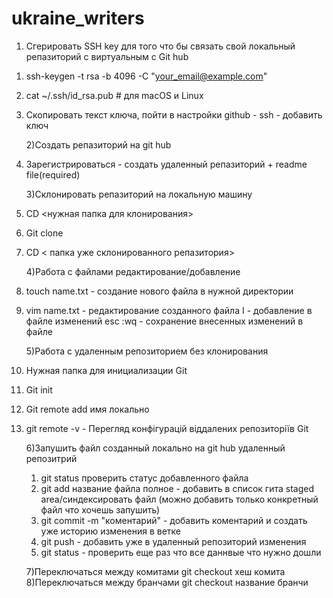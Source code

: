 # ukraine_writers
1) Сгерировать SSH key для того что бы связать свой локальный репазиторий с виртуальным с Git hub
1. ssh-keygen -t rsa -b 4096 -C "your_email@example.com"
2. cat ~/.ssh/id_rsa.pub  # для macOS и Linux
3. Скопировать текст ключа, пойти в настройки github - ssh - добавить ключ
    
    2)Создать репазиторий на git hub 
1. Зарегистрироваться - создать удаленный репазиторий + readme file(required)     
    
    3)Склонировать репазиторий на локальную машину 
1. CD <нужная папка для клонирования>
2. Git clone <SSHlink>
3. CD < папка уже склонированного репазитория>
   
    4)Работа с файлами редактирование/добавление
1. touch name.txt  - создание нового файла в нужной директории
2. vim name.txt    - редактирование созданного файла
I - добавление в файле изменений 
esc :wq - сохранение внесенных изменений в файле 
   
    5)Работа с удаленным репозиторием без клонирования 
1. Нужная папка для инициализации Git 
2. Git init
3. Git remote add имя локально <SSHlink>  
4. git remote -v - Перегляд конфігурацій віддалених репозиторіїв Git

    6)Запушить файл созданный локально на git hub удаленный репозитрий
    1. git status проверить статус добавленного файла
    2. git add название файла полное  - добавить в список гита staged area/синдексировать файл (можно добавить только конкретный файл что хочешь запушить)
    3. git commit -m "коментарий"    - добавить коментарий и создать уже историю изменения в ветке
    4. git push  - добавить уже в удаленный репозиторий изменения 
    5. git status - проверить еще раз что все даннвые что нужно дошли 

    7)Переключаться между комитами
    git checkout хеш комита 
    8)Переключаться между бранчами
    git checkout название бранчи 
